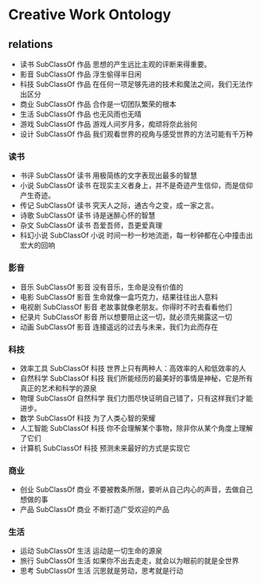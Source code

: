 Creative Work Ontology
========

## relations
- 读书 SubClassOf 作品 思想的产生远比主观的评断来得重要。
- 影音 SubClassOf 作品 浮生偷得半日闲
- 科技 SubClassOf 作品 在任何一项足够先进的技术和魔法之间，我们无法作出区分 
- 商业 SubClassOf 作品 合作是一切团队繁荣的根本
- 生活 SubClassOf 作品 也无风雨也无晴
- 游戏 SubClassOf 作品 游戏人间岁月多，痴顽将奈此翁何
- 设计 SubClassOf 作品 我们观看世界的视角与感受世界的方法可能有千万种

### 读书
- 书评 SubClassOf 读书 用极简练的文字表现出最多的智慧
- 小说 SubClassOf 读书 在现实主义者身上，并不是奇迹产生信仰，而是信仰产生奇迹。
- 传记 SubClassOf 读书 究天人之际，通古今之变，成一家之言。
- 诗歌 SubClassOf 读书 诗是迷醉心怀的智慧
- 杂文 SubClassOf 读书 吾爱吾师，吾更爱真理
- 科幻小说 SubClassOf 小说 时间一秒一秒地流逝，每一秒钟都在心中撞击出宏大的回响

### 影音
- 音乐 SubClassOf 影音 没有音乐，生命是没有价值的
- 电影 SubClassOf 影音 生命就像一盒巧克力，结果往往出人意料
- 电视剧 SubClassOf 影音 老故事就像老朋友。你得时不时去看看他们
- 纪录片 SubClassOf 影音 所以想要阻止这一切，就必须先揭露这一切
- 动画 SubClassOf 影音 连接遥远的过去与未来，我们为此而存在

### 科技
- 效率工具 SubClassOf 科技 世界上只有两种人：高效率的人和低效率的人
- 自然科学 SubClassOf 科技 我们所能经历的最美好的事情是神秘，它是所有真正的艺术和科学的源泉
- 物理 SubClassOf 自然科学 我们力图尽快证明自己错了，只有这样我们才能进步。
- 数学 SubClassOf 科技 为了人类心智的荣耀
- 人工智能 SubClassOf 科技 你不会理解某个事物，除非你从某个角度上理解了它们
- 计算机 SubClassOf 科技 预测未来最好的方式是实现它

### 商业
- 创业 SubClassOf 商业 不要被教条所限，要听从自己内心的声音，去做自己想做的事
- 产品 SubClassOf 商业 不断打造广受欢迎的产品

### 生活
- 运动 SubClassOf 生活 运动是一切生命的源泉
- 旅行 SubClassOf 生活 如果你不出去走走，就会以为眼前的就是全世界
- 思考 SubClassOf 生活 沉思就是劳动，思考就是行动
